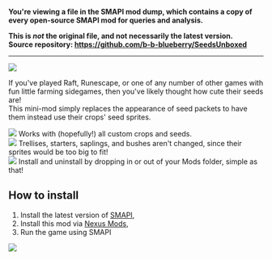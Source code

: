 **You're viewing a file in the SMAPI mod dump, which contains a copy of every open-source SMAPI mod
for queries and analysis.**

**This is _not_ the original file, and not necessarily the latest version.**  
**Source repository: https://github.com/b-b-blueberry/SeedsUnboxed**

----

![](https://i.imgur.com/tekTaWM.png)

If you've played Raft, Runescape, or one of any number of other games with fun little farming sidegames, then you've likely thought how cute their seeds are!  
This mini-mod simply replaces the appearance of seed packets to have them instead use their crops' seed sprites.

![](https://i.imgur.com/YB5hRuj.png) Works with (hopefully!) all custom crops and seeds.  
![](https://i.imgur.com/qMPwvr7.png) Trellises, starters, saplings, and bushes aren't changed, since their sprites would be too big to fit!  
![](https://i.imgur.com/URozHGZ.png) Install and uninstall by dropping in or out of your Mods folder, simple as that!

## How to install

1. Install the latest version of [SMAPI](https://smapi.io/),
2. Install this mod via [Nexus Mods](https://www.nexusmods.com/stardewvalley/mods/7215),
3. Run the game using SMAPI

![](https://i.imgur.com/ZzzWrCH.png)
